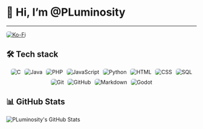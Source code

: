 # 👋 Hi, I’m @PLuminosity
---
<a href="https://ko-fi.com/luminositylive" target="_blank">
  <img src="https://img.shields.io/badge/Support%20me%20on-Ko--Fi-F16061?style=for-the-badge&logo=kofi&logoColor=white" alt="Ko-Fi" style="border-radius: 5px;">
</a>

## 🛠 Tech stack
<div style="display: flex; justify-content: center; gap: 10px; flex-wrap: wrap;">
  <img src="https://img.shields.io/badge/C-000000?style=for-the-badge&logo=c&logoColor=white" alt="C" style="border-radius: 5px;">
  <img src="https://img.shields.io/badge/Java-007396?style=for-the-badge&logo=java&logoColor=white" alt="Java" style="border-radius: 5px;">
  <img src="https://img.shields.io/badge/PHP-777BB4?style=for-the-badge&logo=php&logoColor=white" alt="PHP" style="border-radius: 5px;">
  <img src="https://img.shields.io/badge/JavaScript-F7DF1E?style=for-the-badge&logo=javascript&logoColor=black" alt="JavaScript" style="border-radius: 5px;">
  <img src="https://img.shields.io/badge/Python-3776AB?style=for-the-badge&logo=python&logoColor=white" alt="Python" style="border-radius: 5px;">
  <img src="https://img.shields.io/badge/HTML-E34F26?style=for-the-badge&logo=html5&logoColor=white" alt="HTML" style="border-radius: 5px;">
  <img src="https://img.shields.io/badge/CSS-1572B6?style=for-the-badge&logo=css3&logoColor=white" alt="CSS" style="border-radius: 5px;">
  <img src="https://img.shields.io/badge/SQL-4479A1?style=for-the-badge&logo=sql&logoColor=white" alt="SQL" style="border-radius: 5px;">
  <img src="https://img.shields.io/badge/Git-F05032?style=for-the-badge&logo=git&logoColor=white" alt="Git" style="border-radius: 5px;">
  <img src="https://img.shields.io/badge/GitHub-181717?style=for-the-badge&logo=github&logoColor=white" alt="GitHub" style="border-radius: 5px;">
  <img src="https://img.shields.io/badge/Markdown-000000?style=for-the-badge&logo=markdown&logoColor=white" alt="Markdown" style="border-radius: 5px;">
  <img src="https://img.shields.io/badge/Godot-358F5B?style=for-the-badge&logo=godotengine&logoColor=white" alt="Godot" style="border-radius: 5px;">
</div>

## 📊 GitHub Stats
![PLuminosity's GitHub Stats](https://github-readme-stats.vercel.app/api?username=PLuminosity&show_icons=true&theme=radical)
